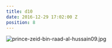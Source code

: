 ```yaml
---
title: d10
date: 2016-12-29 17:02:00 Z
position: 8
---
```


![prince-zeid-bin-raad-al-hussain09.jpg](/uploads/prince-zeid-bin-raad-al-hussain09.jpg)